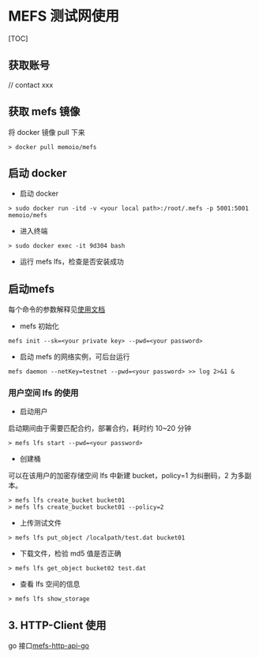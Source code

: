 # MEFS 测试网使用

[TOC]

## 获取账号

// contact xxx

## 获取 mefs 镜像

将 docker 镜像 pull 下来

```shell
> docker pull memoio/mefs
```

## 启动 docker

- 启动 docker

```shell
> sudo docker run -itd -v <your local path>:/root/.mefs -p 5001:5001 memoio/mefs
```

- 进入终端

```shell
> sudo docker exec -it 9d304 bash
```

- 运行 mefs lfs，检查是否安装成功

## 启动mefs

每个命令的参数解释见[使用文档](https://github.com/memoio/docs)

- mefs 初始化

```shell
mefs init --sk=<your private key> --pwd=<your password> 
```

- 启动 mefs 的网络实例，可后台运行

```shell
mefs daemon --netKey=testnet --pwd=<your password> >> log 2>&1 &
```

### 用户空间 lfs 的使用

- 启动用户

启动期间由于需要匹配合约，部署合约，耗时约 10~20 分钟

```shell
> mefs lfs start --pwd=<your password>
```

- 创建桶

可以在该用户的加密存储空间 lfs 中新建 bucket，policy=1 为纠删码，2 为多副本。

```shell
> mefs lfs create_bucket bucket01
> mefs lfs create_bucket bucket01 --policy=2
```

- 上传测试文件

```shell
> mefs lfs put_object /localpath/test.dat bucket01
```

- 下载文件，检验 md5 值是否正确

```shell
> mefs lfs get_object bucket02 test.dat
```

- 查看 lfs 空间的信息

```shell
> mefs lfs show_storage
```

## 3. HTTP-Client 使用

go 接口[mefs-http-api-go](https://github.com/memoio/mefs-http-api-go)
